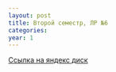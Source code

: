 ```yaml
---
layout: post
title: Второй семестр, ЛР №6
categories: 
year: 1
---
```


[Ссылка на яндекс диск](https://disk.yandex.ru/d/l1KsRgg0zX0eFA)
